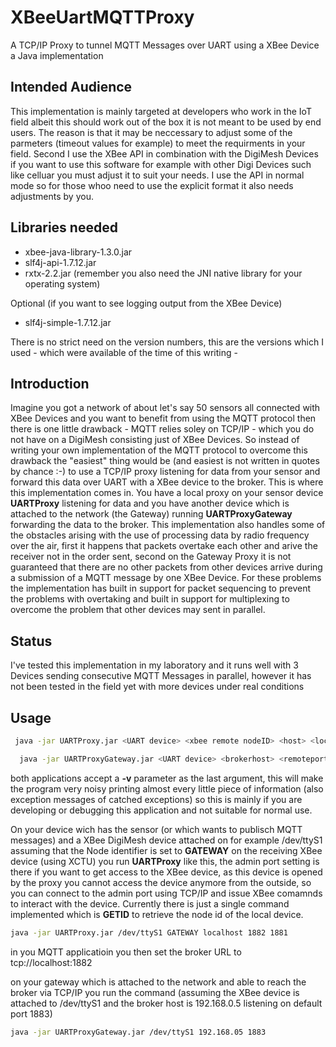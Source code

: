 # XBeeUartMQTTProxy
A TCP/IP Proxy to tunnel MQTT Messages over UART using a XBee Device
a Java implementation

## Intended Audience
This implementation is mainly targeted at developers who work in the IoT field albeit this should work out of the box it is not meant to be used by end users. The reason is that it may be neccessary to adjust some of the parmeters (timeout values for example) to meet the requirments in your field. Second I use the XBee API in combination with the DigiMesh Devices if you want to use this software for example with other Digi Devices such like celluar you must adjust it to suit your needs. I use the API in normal mode so for those whoo need to use the explicit format it also needs adjustments by you.

## Libraries needed

 - xbee-java-library-1.3.0.jar
 - slf4j-api-1.7.12.jar
 - rxtx-2.2.jar (remember you also need the JNI native library for your operating system)

Optional (if you want to see logging output from the XBee Device)

 - slf4j-simple-1.7.12.jar

There is no strict need on the version numbers, this are the versions which I used - which were available of the time of this writing -

## Introduction

Imagine you got a network of about let's say 50 sensors all connected with XBee Devices and you want to benefit from using the MQTT protocol then there is one little drawback - MQTT relies soley on TCP/IP - which you do not have on a DigiMesh consisting just of XBee Devices. So instead of writing your own implementation of the MQTT protocol to overcome this drawback the "easiest" thing would be (and easiest is not written in quotes by chance :-) to use a TCP/IP proxy listening for data from your sensor and forward this data over UART with a XBee device to the broker. This is where this implementation comes in. You have a local proxy on your sensor device **UARTProxy** listening for data and you have another device which is attached to the network (the Gateway) running **UARTProxyGateway** forwarding the data to the broker. This implementation also handles some of the obstacles arising with the use of processing data by radio frequency over the air, first it happens that packets overtake each other and arive the receiver not in the order sent, second on the Gateway Proxy it is not guaranteed that there are no other packets from other devices arrive during a submission of a MQTT message by one XBee Device. For these problems the implementation has built in support for packet sequencing to prevent the problems with overtaking and built in support for multiplexing to overcome the problem that other devices may sent in parallel.

## Status

I've tested this implementation in my laboratory and it runs well with 3 Devices sending consecutive MQTT Messages in parallel, however it has not been tested in the field yet with more devices under real conditions

## Usage

```sh
 java -jar UARTProxy.jar <UART device> <xbee remote nodeID> <host> <localport> <admin port>
```
```sh
  java -jar UARTProxyGateway.jar <UART device> <brokerhost> <remoteport>
```

both applications accept a **-v** parameter as the last argument, this will make the program very noisy printing almost every little piece of information (also exception messages of catched exceptions) so this is mainly if you are developing or debugging this application and not suitable for normal use.

On your device wich has the sensor (or which wants to publisch MQTT messages) and a XBee DigiMesh device attached on for example /dev/ttyS1 assuming that the Node identifier is set to **GATEWAY** on the receiving XBee device (using XCTU) you run **UARTProxy** like this, the admin port setting is there if you want to get access to the XBee device, as this device is opened by the proxy you cannot access the device anymore from the outside, so you can connect to the admin port using TCP/IP and issue XBee comamnds to interact with the device. Currently there is just a single command implemented which is **GETID** to retrieve the node id of the local device.

```sh
java -jar UARTProxy.jar /dev/ttyS1 GATEWAY localhost 1882 1881
```

in you MQTT applicatioin you then set the broker URL to tcp://localhost:1882

on your gateway which is attached to the network and able to reach the broker via TCP/IP you run the command
(assuming the XBee device is attached to /dev/ttyS1 and the broker host is 192.168.0.5 listening on default port 1883)

```sh
java -jar UARTProxyGateway.jar /dev/ttyS1 192.168.05 1883
```
